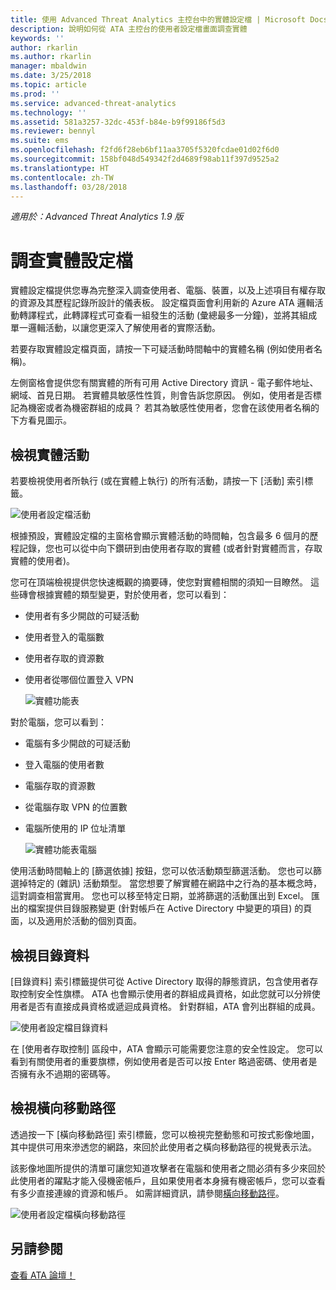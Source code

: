 ```yaml
---
title: 使用 Advanced Threat Analytics 主控台中的實體設定檔 | Microsoft Docs
description: 說明如何從 ATA 主控台的使用者設定檔畫面調查實體
keywords: ''
author: rkarlin
ms.author: rkarlin
manager: mbaldwin
ms.date: 3/25/2018
ms.topic: article
ms.prod: ''
ms.service: advanced-threat-analytics
ms.technology: ''
ms.assetid: 581a3257-32dc-453f-b84e-b9f99186f5d3
ms.reviewer: bennyl
ms.suite: ems
ms.openlocfilehash: f2fd6f28eb6bf11aa3705f5320fcdae01d02f6d0
ms.sourcegitcommit: 158bf048d549342f2d4689f98ab11f397d9525a2
ms.translationtype: HT
ms.contentlocale: zh-TW
ms.lasthandoff: 03/28/2018
---
```

*適用於：Advanced Threat Analytics 1.9 版*



# <a name="investigating-entity-profiles"></a>調查實體設定檔

實體設定檔提供您專為完整深入調查使用者、電腦、裝置，以及上述項目有權存取的資源及其歷程記錄所設計的儀表板。 設定檔頁面會利用新的 Azure ATA 邏輯活動轉譯程式，此轉譯程式可查看一組發生的活動 (彙總最多一分鐘)，並將其組成單一邏輯活動，以讓您更深入了解使用者的實際活動。

若要存取實體設定檔頁面，請按一下可疑活動時間軸中的實體名稱 (例如使用者名稱)。

左側窗格會提供您有關實體的所有可用 Active Directory 資訊 - 電子郵件地址、網域、首見日期。 若實體具敏感性性質，則會告訴您原因。 例如，使用者是否標記為機密或者為機密群組的成員？
若其為敏感性使用者，您會在該使用者名稱的下方看見圖示。

## <a name="view-entity-activities"></a>檢視實體活動

若要檢視使用者所執行 (或在實體上執行) 的所有活動，請按一下 [活動] 索引標籤。 

 ![使用者設定檔活動](media/user-profile-activities.png)

根據預設，實體設定檔的主窗格會顯示實體活動的時間軸，包含最多 6 個月的歷程記錄，您也可以從中向下鑽研到由使用者存取的實體 (或者針對實體而言，存取實體的使用者)。

您可在頂端檢視提供您快速概觀的摘要磚，使您對實體相關的須知一目瞭然。 這些磚會根據實體的類型變更，對於使用者，您可以看到：
- 使用者有多少開啟的可疑活動
- 使用者登入的電腦數
- 使用者存取的資源數
- 使用者從哪個位置登入 VPN

  ![實體功能表](media/entity-menu.png)

對於電腦，您可以看到：
- 電腦有多少開啟的可疑活動
- 登入電腦的使用者數
- 電腦存取的資源數
- 從電腦存取 VPN 的位置數
- 電腦所使用的 IP 位址清單

  ![實體功能表電腦](media/entity-computer.png)

使用活動時間軸上的 [篩選依據] 按鈕，您可以依活動類型篩選活動。 您也可以篩選掉特定的 (雜訊) 活動類型。 當您想要了解實體在網路中之行為的基本概念時，這對調查相當實用。 您也可以移至特定日期，並將篩選的活動匯出到 Excel。 匯出的檔案提供目錄服務變更 (針對帳戶在 Active Directory 中變更的項目) 的頁面，以及適用於活動的個別頁面。 

## <a name="view-directory-data"></a>檢視目錄資料

[目錄資料] 索引標籤提供可從 Active Directory 取得的靜態資訊，包含使用者存取控制安全性旗標。 ATA 也會顯示使用者的群組成員資格，如此您就可以分辨使用者是否有直接成員資格或遞迴成員資格。 針對群組，ATA 會列出群組的成員。

 ![使用者設定檔目錄資料](media/user-profile-dir-data.png)

在 [使用者存取控制] 區段中，ATA 會顯示可能需要您注意的安全性設定。 您可以看到有關使用者的重要旗標，例如使用者是否可以按 Enter 略過密碼、使用者是否擁有永不過期的密碼等。 

## <a name="view-lateral-movement-paths"></a>檢視橫向移動路徑

透過按一下 [橫向移動路徑] 索引標籤，您可以檢視完整動態和可按式影像地圖，其中提供可用來滲透您的網路，來回於此使用者之橫向移動路徑的視覺表示法。

該影像地圖所提供的清單可讓您知道攻擊者在電腦和使用者之間必須有多少來回於此使用者的躍點才能入侵機密帳戶，且如果使用者本身擁有機密帳戶，您可以查看有多少直接連線的資源和帳戶。 如需詳細資訊，請參閱[橫向移動路徑](use-case-lateral-movement-path.md)。 

 ![使用者設定檔橫向移動路徑](media/user-profile-lateral-movement-paths.png)


## <a name="see-also"></a>另請參閱
[查看 ATA 論壇！](https://social.technet.microsoft.com/Forums/security/home?forum=mata)
